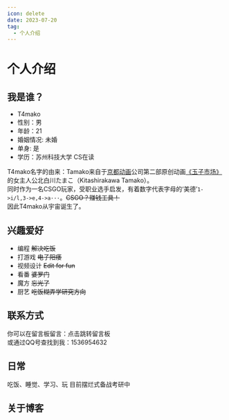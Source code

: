 ```yaml
---
icon: delete
date: 2023-07-20
tag:
  - 个人介绍
---
```

# 个人介绍

## 我是谁？

- T4mako  
- 性别：男  
- 年龄：21
- 婚姻情况: 未婚  
- 单身: 是  
- 学历：苏州科技大学 CS在读  

T4mako名字的由来：Tamako来自于[京都动画](https://www.kyotoanimation.co.jp/)公司第二部原创动画[《玉子市场》](http://tamakomarket.com/)的女主人公北白川たまこ（Kitashirakawa Tamako）。  
同时作为一名CSGO玩家，受职业选手启发，有着数字代表字母的‘美德’`1->i/l,3->e,4->a···`。~~CSGO？赚钱工具！~~  
因此T4mako从宇宙诞生了。  

## 兴趣爱好
- 编程 ~~解决吃饭~~
- 打游戏 ~~电子阳痿~~
- 视频设计 ~~Edit for fun~~
- 看番 ~~婆罗门~~
- 魔方 ~~忘光了~~
- 厨艺 ~~吃饭糊弄学研究方向~~
## 联系方式
你可以在留言板留言：点击跳转留言板  
或通过QQ号查找到我：1536954632
## 日常
吃饭、睡觉、学习、玩
目前摆烂式备战考研中  


## 关于博客
